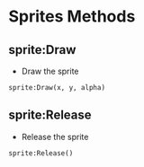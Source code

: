 # Sprites Methods

## sprite:Draw

* Draw the sprite

`sprite:Draw(x, y, alpha)`

## sprite:Release

* Release the sprite

`sprite:Release()`